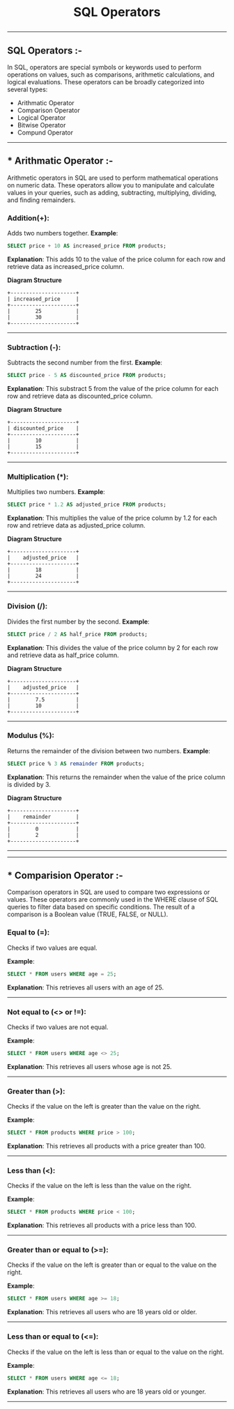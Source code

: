 # <p align="center">SQL Operators</p>
<!------------------------------------------------------------->
--------------------------------------------------------------------------------------------------------------------------

## SQL Operators :-

In SQL, operators are special symbols or keywords used to perform operations on values, such as comparisons, arithmetic calculations, and logical evaluations. These operators can be broadly categorized into several types:
- Arithmatic Operator
- Comparison Operator
- Logical Operator
- Bitwise Operator
- Compund Operator
<!------------------------------------------------------------->
----------------------------------------------------------------------------------------------------------------------------------------------

## * Arithmatic Operator :-
Arithmetic operators in SQL are used to perform mathematical operations on numeric data. These operators allow you to manipulate and calculate values in your queries, such as adding, subtracting, multiplying, dividing, and finding remainders.

### Addition(+):
Adds two numbers together.
**Example**:
```sql
SELECT price + 10 AS increased_price FROM products;
```

 **Explanation**:
This adds 10 to the value of the price column for each row and retrieve data as increased_price column.

**Diagram Structure**
```
+---------------------+
| increased_price     | 
+---------------------+
|        25           |           
|        30           |         
+---------------------+
```

----------------------------------------------------------------------------------------------------------------------------------------------

### Subtraction (-):
Subtracts the second number from the first.
**Example**:
```sql
SELECT price - 5 AS discounted_price FROM products;
```

 **Explanation**:
This substract 5 from the value of the price column for each row and retrieve data as discounted_price column.

**Diagram Structure**
```
+---------------------+
| discounted_price    | 
+---------------------+
|        10           |           
|        15           |         
+---------------------+
```

----------------------------------------------------------------------------------------------------------------------------------------------


### Multiplication (*):
 Multiplies two numbers.
**Example**:
```sql
SELECT price * 1.2 AS adjusted_price FROM products;
```

 **Explanation**:
This multiplies the value of the price column by 1.2 for each row and retrieve data as adjusted_price column.

**Diagram Structure**
```
+---------------------+
|    adjusted_price   | 
+---------------------+
|        18           |           
|        24           |         
+---------------------+
```

----------------------------------------------------------------------------------------------------------------------------------------------

### Division (/):
Divides the first number by the second.
**Example**:
```sql
SELECT price / 2 AS half_price FROM products;
```

 **Explanation**:
This divides the value of the price column by 2 for each row and retrieve data as half_price column.

**Diagram Structure**
```
+---------------------+
|    adjusted_price   | 
+---------------------+
|        7.5          |           
|        10           |         
+---------------------+
```

----------------------------------------------------------------------------------------------------------------------------------------------

### Modulus (%):
 Returns the remainder of the division between two numbers.
**Example**:
```sql
SELECT price % 3 AS remainder FROM products;
```

 **Explanation**:
This returns the remainder when the value of the price column is divided by 3.

**Diagram Structure**
```
+---------------------+
|    remainder        | 
+---------------------+
|        0            |           
|        2            |         
+---------------------+
```

----------------------------------------------------------------------------------------------------------------------------------------------

<!------------------------------------------------------------->
----------------------------------------------------------------------------------------------------------------------------------------------

## * Comparision Operator :-
Comparison operators in SQL are used to compare two expressions or values. These operators are commonly used in the WHERE clause of SQL queries to filter data based on specific conditions. The result of a comparison is a Boolean value (TRUE, FALSE, or NULL).

### Equal to (=):
 Checks if two values are equal.
 
**Example**:
```sql
SELECT * FROM users WHERE age = 25;
```

 **Explanation**:
This retrieves all users with an age of 25.

----------------------------------------------------------------------------------------------------------------------------------------------

### Not equal to (<> or !=):
Checks if two values are not equal.

**Example**:
```sql
SELECT * FROM users WHERE age <> 25;
```

 **Explanation**:
This retrieves all users whose age is not 25.

----------------------------------------------------------------------------------------------------------------------------------------------

### Greater than (>): 
Checks if the value on the left is greater than the value on the right.

**Example**:
```sql
SELECT * FROM products WHERE price > 100;
```

 **Explanation**:
This retrieves all products with a price greater than 100.

----------------------------------------------------------------------------------------------------------------------------------------------

### Less than (<): 
Checks if the value on the left is less than the value on the right.

**Example**:
```sql
SELECT * FROM products WHERE price < 100;
```

 **Explanation**:
This retrieves all products with a price less than 100.

----------------------------------------------------------------------------------------------------------------------------------------------


### Greater than or equal to (>=): 
 Checks if the value on the left is greater than or equal to the value on the right.

**Example**:
```sql
SELECT * FROM users WHERE age >= 18;
```

 **Explanation**:
This retrieves all users who are 18 years old or older.

----------------------------------------------------------------------------------------------------------------------------------------------

### Less than or equal to (<=):
 Checks if the value on the left is less than or equal to the value on the right.

**Example**:
```sql
SELECT * FROM users WHERE age <= 18;
```

 **Explanation**:
This retrieves all users who are 18 years old or younger.

----------------------------------------------------------------------------------------------------------------------------------------------


